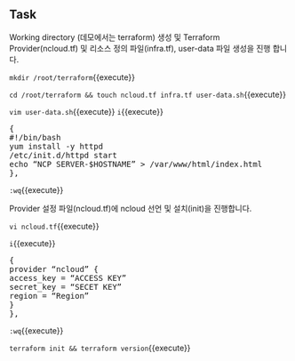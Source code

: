 
## Task

Working directory (데모에서는 terraform) 생성 및 Terraform Provider(ncloud.tf) 및 리소스 정의 파일(infra.tf), user-data 파일 생성을 진행 합니다.

`mkdir /root/terraform`{{execute}}

`cd /root/terraform && touch ncloud.tf infra.tf user-data.sh`{{execute}}

`vim user-data.sh`{{execute}}
`i`{{execute}}

<pre class="file">
{
#!/bin/bash
yum install -y httpd
/etc/init.d/httpd start
echo “NCP SERVER-$HOSTNAME” > /var/www/html/index.html
},
</pre>

`:wq`{{execute}}

Provider 설정 파일(ncloud.tf)에 ncloud 선언 및 설치(init)을 진행합니다.

`vi ncloud.tf`{{execute}}

`i`{{execute}}

<pre class="file">
{
provider “ncloud” {
access_key = “ACCESS KEY”
secret_key = “SECET KEY”
region = “Region”
}
},
</pre>

`:wq`{{execute}}

`terraform init && terraform version`{{execute}}
